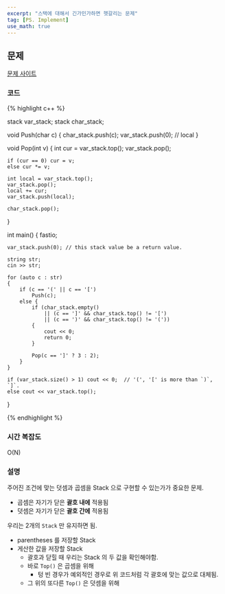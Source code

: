 ```yaml
---
excerpt: "스택에 대해서 긴가민가하면 헷갈리는 문제"
tag: [PS. Implement]
use_math: true
---
```

## 문제

[문제 사이트](https://www.acmicpc.net/problem/2504)

### 코드

{% highlight c++ %}

stack<int>  var_stack;
stack<char> char_stack;

void Push(char c)
{
	char_stack.push(c);
	var_stack.push(0); // local
}

void Pop(int v)
{
	int cur = var_stack.top();
	var_stack.pop();

	if (cur == 0) cur = v;
	else cur *= v;

	int local = var_stack.top();
	var_stack.pop();
	local += cur;
	var_stack.push(local);

	char_stack.pop();
}

int main()
{
	fastio;

	var_stack.push(0); // this stack value be a return value.

	string str;
	cin >> str;

	for (auto c : str)
	{
		if (c == '(' || c == '[')
			Push(c);
		else {
			if (char_stack.empty()
				|| (c == ']' && char_stack.top() != '[')
				|| (c == ')' && char_stack.top() != '('))
			{
				cout << 0; 
				return 0;
			}

			Pop(c == ']' ? 3 : 2);
		}
	}

	if (var_stack.size() > 1) cout << 0;  // '(', '[' is more than `)`, `]`.
	else cout << var_stack.top();
}

{% endhighlight %}

### 시간 복잡도

O(N)

### 설명

주어진 조건에 맞는 덧셈과 곱셈을 Stack 으로 구현할 수 있는가가 중요한 문제.
+ 곱셈은 자기가 닫은 __괄호 내에__ 적용됨
+ 덧셈은 자기가 닫은 __괄호 간에__ 적용됨

우리는 2개의 ```Stack``` 만 유지하면 됨.
+ parentheses 를 저장할 Stack
+ 게산한 값을 저장할 Stack
  + 괄호과 닫힐 때 우리는 Stack 의 두 값을 확인해야함.
  + 바로 ```Top()``` 은 곱셈을 위해
    + 텅 빈 경우가 예외적인 경우로 위 코드처럼 각 괄호에 맞는 값으로 대체됨.
  + 그 위의 또다른  ```Top()``` 은 덧셈을 위해

